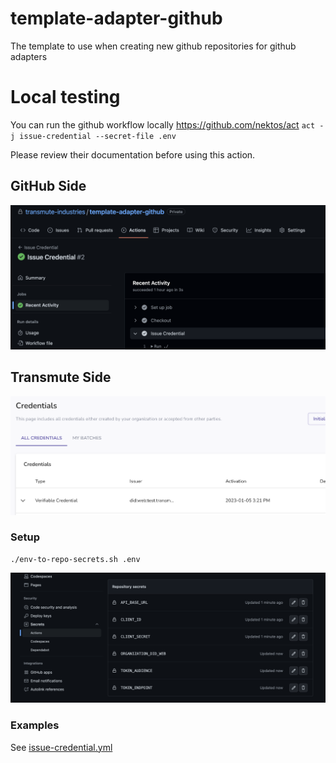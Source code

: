 # template-adapter-github

The template to use when creating new github repositories for github adapters

# Local testing

You can run the github workflow locally https://github.com/nektos/act
`act -j issue-credential --secret-file .env`

Please review their documentation before using this action.

## GitHub Side

<img src="./workflow-run.png" />

## Transmute Side

<img src="./platform-credential.png" />

### Setup

```shell
./env-to-repo-secrets.sh .env
```

<img src="./set-secrets.png" />

### Examples

See [issue-credential.yml](./.github/workflows/issue-credential.yml)
